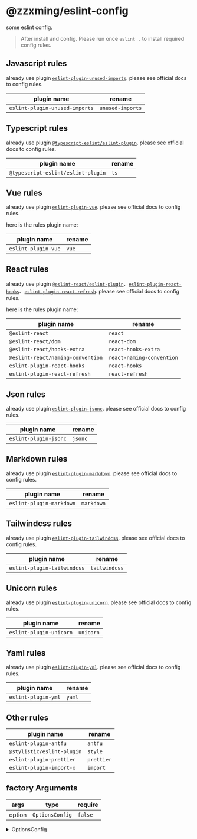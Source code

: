 # @zzxming/eslint-config

some eslint config.

> After install and config. Please run once `eslint .` to install required config rules.

## Javascript rules

already use plugin [`eslint-plugin-unused-imports`](https://www.npmjs.com/package/eslint-plugin-unused-imports). please see official docs to config rules.

| plugin name                    | rename           |
| ------------------------------ | ---------------- |
| `eslint-plugin-unused-imports` | `unused-imports` |

## Typescript rules

already use plugin [`@typescript-eslint/eslint-plugin`](https://typescript-eslint.io/). please see official docs to config rules.

| plugin name                        | rename |
| ---------------------------------- | ------ |
| `@typescript-eslint/eslint-plugin` | `ts`   |

## Vue rules

already use plugin [`eslint-plugin-vue`](https://eslint.vuejs.org/). please see official docs to config rules.

here is the rules plugin name:

| plugin name         | rename |
| ------------------- | ------ |
| `eslint-plugin-vue` | `vue`  |

## React rules

already use plugin [`@eslint-react/eslint-plugin`](https://eslint-react.xyz/)、[`eslint-plugin-react-hooks`](https://www.npmjs.com/package/eslint-plugin-react-hooks)、[`eslint-plugin-react-refresh`](https://www.npmjs.com/package/eslint-plugin-react-refresh). please see official docs to config rules.

here is the rules plugin name:

| plugin name                       | rename                    |
| --------------------------------- | ------------------------- |
| `@eslint-react`                   | `react`                   |
| `@eslint-react/dom`               | `react-dom`               |
| `@eslint-react/hooks-extra`       | `react-hooks-extra`       |
| `@eslint-react/naming-convention` | `react-naming-convention` |
| `eslint-plugin-react-hooks`       | `react-hooks`             |
| `eslint-plugin-react-refresh`     | `react-refresh`           |

## Json rules

already use plugin [`eslint-plugin-jsonc`](https://www.npmjs.com/package/eslint-plugin-jsonc). please see official docs to config rules.

| plugin name           | rename  |
| --------------------- | ------- |
| `eslint-plugin-jsonc` | `jsonc` |

## Markdown rules

already use plugin [`eslint-plugin-markdown`](https://www.npmjs.com/package/eslint-plugin-markdown). please see official docs to config rules.

| plugin name              | rename     |
| ------------------------ | ---------- |
| `eslint-plugin-markdown` | `markdown` |

## Tailwindcss rules

already use plugin [`eslint-plugin-tailwindcss`](https://www.npmjs.com/package/eslint-plugin-tailwindcss). please see official docs to config rules.

| plugin name                 | rename        |
| --------------------------- | ------------- |
| `eslint-plugin-tailwindcss` | `tailwindcss` |

## Unicorn rules

already use plugin [`eslint-plugin-unicorn`](https://www.npmjs.com/package/eslint-plugin-unicorn). please see official docs to config rules.

| plugin name             | rename    |
| ----------------------- | --------- |
| `eslint-plugin-unicorn` | `unicorn` |

## Yaml rules

already use plugin [`eslint-plugin-yml`](https://www.npmjs.com/package/eslint-plugin-yml). please see official docs to config rules.

| plugin name         | rename |
| ------------------- | ------ |
| `eslint-plugin-yml` | `yaml` |

## Other rules

| plugin name                | rename     |
| -------------------------- | ---------- |
| `eslint-plugin-antfu`      | `antfu`    |
| `@stylistic/eslint-plugin` | `style`    |
| `eslint-plugin-prettier`   | `prettier` |
| `eslint-plugin-import-x`   | `import`   |

## factory Arguments

| args   | type            | require |
| ------ | --------------- | ------- |
| option | `OptionsConfig` | `false` |

<details>
  <summary>OptionsConfig</summary>

```ts
export interface StylisticConfigOptions {
  indent?: number | 'tab';
  jsx?: boolean;
  quotes?: 'double' | 'single';
  semi?: boolean;
}
export interface FilesOverrides {
  files?: string[];
}
export interface StylisticOverrides {
  stylistic?: StylisticConfigOptions;
}
export interface OptionsOverrides {
  overrides?: Linter.Config;
}
export interface StylisticOptions extends StylisticConfigOptions, OptionsOverrides {}
export type JavascriptOptions = OptionsOverrides;
export interface TypescriptOptions extends OptionsOverrides {
  parserOptions?: ESLint.Environment['parserOptions'];
}
export interface VueOptions extends OptionsOverrides, FilesOverrides, StylisticOverrides {
  vueVersion?: 2 | 3;
  typescript?: boolean;
}
export interface JsoncOptions extends OptionsOverrides, FilesOverrides, StylisticOverrides {}
export interface MarkdownOptions extends OptionsOverrides, FilesOverrides {
  componentExts?: string[];
}
export interface FormmatterOptions extends StylisticOverrides {
  css?: boolean;
  html?: boolean;
  markdown?: boolean;
  xml?: boolean;
  prettierOptions?: Record<string, any>;
}
export interface YamlOptions extends OptionsOverrides, FilesOverrides, StylisticOverrides {}
export type UnicornOptions = OptionsOverrides;
export type TailwindcssOptions = OptionsOverrides;
export interface ReactOptions extends OptionsOverrides {
  files?: string[];
}

export interface OptionsConfig {
  stylistic?: boolean | StylisticOptions;
  javascript?: boolean | JavascriptOptions;
  gitignore?: boolean;
  jsx?: boolean;
  typescript?: boolean | TypescriptOptions;
  vue?: boolean | VueOptions;
  tailwindcss?: boolean | TailwindcssOptions;
  jsonc?: boolean | JsoncOptions;
  markdown?: boolean | JsoncOptions;
  formatters?: boolean | FormmatterOptions;
  yaml?: boolean | YamlOptions;
  unicorn?: UnicornOptions;
  react?: boolean | ReactOptions;
  overrides?: Linter.Config[];
}
```

</details>
